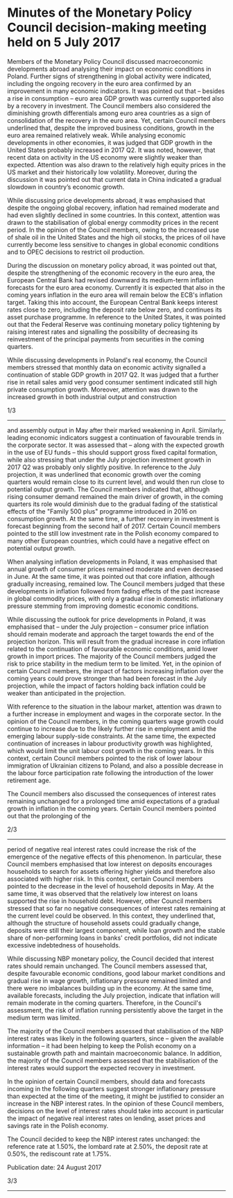 # Minutes of the Monetary Policy Council decision-making meeting held on 5 July 2017

Members of the Monetary Policy Council discussed macroeconomic developments
abroad analysing their impact on economic conditions in Poland. Further signs of
strengthening in global activity were indicated, including the ongoing recovery in the
euro area confirmed by an improvement in many economic indicators. It was pointed
out that – besides a rise in consumption – euro area GDP growth was currently
supported also by a recovery in investment. The Council members also considered the
diminishing growth differentials among euro area countries as a sign of consolidation of
the recovery in the euro area. Yet, certain Council members underlined that, despite the
improved business conditions, growth in the euro area remained relatively weak. While
analysing economic developments in other economies, it was judged that GDP growth in
the United States probably increased in 2017 Q2. It was noted, however, that recent data
on activity in the US economy were slightly weaker than expected. Attention was also
drawn to the relatively high equity prices in the US market and their historically low
volatility. Moreover, during the discussion it was pointed out that current data in China
indicated a gradual slowdown in country’s economic growth.

While discussing price developments abroad, it was emphasised that despite the
ongoing global recovery, inflation had remained moderate and had even slightly
declined in some countries. In this context, attention was drawn to the stabilisation of
global energy commodity prices in the recent period. In the opinion of the Council
members, owing to the increased use of shale oil in the United States and the high oil
stocks, the prices of oil have currently become less sensitive to changes in global
economic conditions and to OPEC decisions to restrict oil production.

During the discussion on monetary policy abroad, it was pointed out that, despite the
strengthening of the economic recovery in the euro area, the European Central Bank had
revised downward its medium-term inflation forecasts for the euro area economy.
Currently it is expected that also in the coming years inflation in the euro area will
remain below the ECB's inflation target. Taking this into account, the European Central
Bank keeps interest rates close to zero, including the deposit rate below zero, and
continues its asset purchase programme. In reference to the United States, it was pointed
out that the Federal Reserve was continuing monetary policy tightening by raising
interest rates and signalling the possibility of decreasing its reinvestment of the principal
payments from securities in the coming quarters.

While discussing developments in Poland's real economy, the Council members
stressed that monthly data on economic activity signalled a continuation of stable GDP
growth in 2017 Q2. It was judged that a further rise in retail sales amid very good
consumer sentiment indicated still high private consumption growth. Moreover,
attention was drawn to the increased growth in both industrial output and construction

1/3


-----

and assembly output in May after their marked weakening in April. Similarly, leading
economic indicators suggest a continuation of favourable trends in the corporate sector.
It was assessed that – along with the expected growth in the use of EU funds – this
should support gross fixed capital formation, while also stressing that under the July
projection investment growth in 2017 Q2 was probably only slightly positive. In
reference to the July projection, it was underlined that economic growth over the coming
quarters would remain close to its current level, and would then run close to potential
output growth. The Council members indicated that, although rising consumer demand
remained the main driver of growth, in the coming quarters its role would diminish due
to the gradual fading of the statistical effects of the "Family 500 plus" programme
introduced in 2016 on consumption growth. At the same time, a further recovery in
investment is forecast beginning from the second half of 2017. Certain Council members
pointed to the still low investment rate in the Polish economy compared to many other
European countries, which could have a negative effect on potential output growth.

When analysing inflation developments in Poland, it was emphasised that annual
growth of consumer prices remained moderate and even decreased in June. At the same
time, it was pointed out that core inflation, although gradually increasing, remained low.
The Council members judged that these developments in inflation followed from fading
effects of the past increase in global commodity prices, with only a gradual rise in
domestic inflationary pressure stemming from improving domestic economic conditions.

While discussing the outlook for price developments in Poland, it was emphasised
that – under the July projection – consumer price inflation should remain moderate and
approach the target towards the end of the projection horizon. This will result from the
gradual increase in core inflation related to the continuation of favourable economic
conditions, amid lower growth in import prices. The majority of the Council members
judged the risk to price stability in the medium term to be limited. Yet, in the opinion of
certain Council members, the impact of factors increasing inflation over the coming years
could prove stronger than had been forecast in the July projection, while the impact of
factors holding back inflation could be weaker than anticipated in the projection.

With reference to the situation in the labour market, attention was drawn to a further
increase in employment and wages in the corporate sector. In the opinion of the Council
members, in the coming quarters wage growth could continue to increase due to the
likely further rise in employment amid the emerging labour supply-side constraints. At
the same time, the expected continuation of increases in labour productivity growth was
highlighted, which would limit the unit labour cost growth in the coming years. In this
context, certain Council members pointed to the risk of lower labour immigration of
Ukrainian citizens to Poland, and also a possible decrease in the labour force
participation rate following the introduction of the lower retirement age.

The Council members also discussed the consequences of interest rates remaining
unchanged for a prolonged time amid expectations of a gradual growth in inflation in
the coming years. Certain Council members pointed out that the prolonging of the

2/3


-----

period of negative real interest rates could increase the risk of the emergence of the
negative effects of this phenomenon. In particular, these Council members emphasised
that low interest on deposits encourages households to search for assets offering higher
yields and therefore also associated with higher risk. In this context, certain Council
members pointed to the decrease in the level of household deposits in May. At the same
time, it was observed that the relatively low interest on loans supported the rise in
household debt. However, other Council members stressed that so far no negative
consequences of interest rates remaining at the current level could be observed. In this
context, they underlined that, although the structure of household assets could gradually
change, deposits were still their largest component, while loan growth and the stable
share of non-performing loans in banks' credit portfolios, did not indicate excessive
indebtedness of households.

While discussing NBP monetary policy, the Council decided that interest rates should
remain unchanged. The Council members assessed that, despite favourable economic
conditions, good labour market conditions and gradual rise in wage growth, inflationary
pressure remained limited and there were no imbalances building up in the economy. At
the same time, available forecasts, including the July projection, indicate that inflation
will remain moderate in the coming quarters. Therefore, in the Council's assessment, the
risk of inflation running persistently above the target in the medium term was limited.

The majority of the Council members assessed that stabilisation of the NBP interest
rates was likely in the following quarters, since – given the available information – it had
been helping to keep the Polish economy on a sustainable growth path and maintain
macroeconomic balance. In addition, the majority of the Council members assessed that
the stabilisation of the interest rates would support the expected recovery in investment.

In the opinion of certain Council members, should data and forecasts incoming in the
following quarters suggest stronger inflationary pressure than expected at the time of the
meeting, it might be justified to consider an increase in the NBP interest rates. In the
opinion of these Council members, decisions on the level of interest rates should take
into account in particular the impact of negative real interest rates on lending, asset
prices and savings rate in the Polish economy.

The Council decided to keep the NBP interest rates unchanged: the reference rate at
1.50%, the lombard rate at 2.50%, the deposit rate at 0.50%, the rediscount rate at 1.75%.

Publication date: 24 August 2017

3/3


-----

